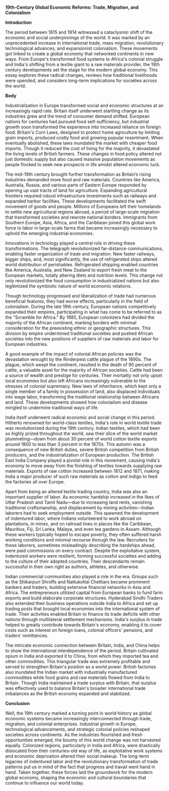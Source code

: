 **19th-Century Global Economic Reforms: Trade, Migration, and Colonialism**

**Introduction**

The period between 1815 and 1914 witnessed a cataclysmic shift of the economic and social underpinnings of the world. It was marked by an unprecedented increase in international trade, mass migration, revolutionary technological advances, and expansionist colonialism. These movements got linked to create a global economy that networked continents in new ways. From Europe's transformed food systems to Africa's colonial struggle and India's shifting from a textile giant to a raw materials provider, the 19th century developments set the stage for the modern global economy. This essay explores these radical changes, reviews how traditional livelihoods were upended, and considers long-term implications for societies across the world.

**Body**

Industrialization in Europe transformed social and economic structures at an increasingly rapid rate. Britain itself underwent startling change as its industries grew and the trend of consumer demand shifted. European nations for centuries had pursued food self-sufficiency, but industrial growth soon transformed the experience into increased reliance on foreign food. Britain's Corn Laws, designed to protect home agriculture by limiting grain imports, produced costly food and growing popular resentment. When eventually abolished, these laws inundated the market with cheaper food imports. Though it reduced the cost of living for the majority, it devastated the living levels of British farmers. These changes in food policy altered not just domestic supply but also caused massive population movements as people flocked to seek new prospects in life amidst altered economic luck.

The mid-19th century brought further transformation as Britain’s rising industries demanded more food and raw materials. Countries like America, Australia, Russia, and various parts of Eastern Europe responded by opening up vast tracts of land for agriculture. Expanding agricultural frontiers required robust infrastructure investments such as railways and expanded harbor facilities. These developments facilitated the swift movement of goods and people. Millions of Europeans left their homelands to settle new agricultural regions abroad, a period of large-scale migration that transformed societies and rewrote national borders. Immigrants from Southern Europe, Asia, Africa, and the Caribbean joined this global work force to labor in large-scale farms that became increasingly necessary to uphold the emerging industrial economies.

Innovations in technology played a central role in driving these transformations. The telegraph revolutionized far-distance communications, enabling faster organization of trade and migration. New faster railways, bigger ships, and, most significantly, the use of refrigerated ships altered world distribution of perishables. Refrigerated shipping enabled countries like America, Australia, and New Zealand to export fresh meat to the European markets, totally altering diets and nutrition levels. This change not only revolutionized the food consumption in industrialized nations but also legitimized the symbiotic nature of world economic relations.

Though technology progressed and liberalization of trade had numerous beneficial features, they had worse effects, particularly in the field of colonialism. During the late 19th century, European nations competitively expanded their empires, participating in what has come to be referred to as the "Scramble for Africa." By 1885, European colonizers had divided the majority of the African continent, marking borders with minimal consideration for the preexisting ethnic or geographic structures. This division by empire undermined traditional societies and pushed African societies into the new positions of suppliers of raw materials and labor for European industries.

A good example of the impact of colonial African policies was the devastation wrought by the Rinderpest cattle plague of the 1890s. The plague, which swept the continent, resulted in the death of 90 percent of cattle, a valuable asset for the majority of African societies. Cattle had been a source of wealth and prestige for centuries. Their mortality not only upset local economies but also left Africans increasingly vulnerable to the stresses of colonial supremacy. New laws of inheritance, which kept only a single member of a family in possession of land, also displaced individuals into wage labor, transforming the traditional relationship between Africans and land. These developments showed how colonialism and disease mingled to undermine traditional ways of life.

India itself underwent radical economic and social change in this period. Hitherto renowned for world-class textiles, India's role in world textile trade was revolutionized during the 19th century. Indian textiles, which had been so highly prized throughout the world, saw their slice of the world market plummeting—down from about 30 percent of world cotton textile exports around 1800 to less than 3 percent in the 1870s. This autumn was a consequence of new British duties, severe British competition from British producers, and the industrialization of European production. The British East India Company played a pivotal role in this movement, causing India's economy to move away from the finishing of textiles towards supplying raw materials. Exports of raw cotton increased between 1812 and 1871, making India a major producer of such raw materials as cotton and indigo to feed the factories all over Europe.

Apart from being an altered textile trading country, India was also an important supplier of labor. As economic hardship increased in the likes of Uttar Pradesh and Tamil Nadu—due to increasing land rents, vanishing traditional craftsmanship, and displacement by mining activities—Indian laborers had to seek employment outside. This spawned the development of indentured labor, where Indians volunteered to work abroad on plantations, in mines, and on railroad lines in places like the Caribbean, Mauritius, Fiji, Sri Lanka, Malaya, and even tea gardens in Assam. Although these workers typically hoped to escape poverty, they often suffered harsh working conditions and minimal recourse through the law. Recruiters for these laborers, sometimes misleadingly describing the hardships ahead, were paid commissions on every contract. Despite the exploitative system, indentured workers were resilient, forming successful societies and adding to the culture of their adopted countries. Their descendants remain successful in their own right as authors, athletes, and otherwise.

Indian commercial communities also played a role in the era. Groups such as the Shikarpuri Shroffs and Nattukottai Chettiars became prominent bankers and traders, building extensive financial networks in Asia and Africa. The entrepreneurs utilized capital from European banks to fund farm exports and build elaborate corporate structures. Hyderabad Sindhi Traders also extended their business operations outside India to Africa and set up trading posts that brought local economies into the international system of trade. Their activities enabled Britain to finance its trade deficits with other nations through multilateral settlement mechanisms. India's surplus in trade helped to greatly contribute towards Britain's economy, enabling it to cover costs such as interest on foreign loans, colonial officers' pensions, and traders' remittances.

The intricate economic connection between Britain, India, and China helps to show the international interdependence of the period. Britain cultivated opium in India and exported it to China, from which they imported tea and other commodities. This triangular trade was extremely profitable and served to strengthen Britain's position as a world power. British factories also inundated the Indian market with industrially manufactured commodities while food grains and raw materials flowed from India to Britain. Though India maintained a trade surplus with Britain, that surplus was effectively used to balance Britain's broader international trade imbalances as the British economy expanded and stabilized.

**Conclusion**

Well, the 19th century marked a turning point in world history as global economic systems became increasingly interconnected through trade, migration, and colonial enterprises. Industrial growth in Europe, technological advancements, and strategic colonial policies reshaped societies across continents. As the industries flourished and fresh opportunities emerged, the bounty of this world change was not harvested equally. Colonized regions, particularly in India and Africa, were drastically dislocated from their centuries-old way of life, as exploitative work systems and economic deprivation altered their social makeup. The long-term legacies of indentured labor and the revolutionary transformation of trade patterns put us in mind of the fact that progress and travail went hand in hand. Taken together, these forces laid the groundwork for the modern global economy, shaping the economic and cultural boundaries that continue to influence our world today.
